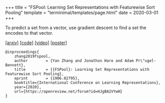 +++
title = "FSPool: Learning Set Representations with Featurewise Sort Pooling"
template = "terminimal/templates/page.html"
date = 2020-03-01
+++

To predict a set from a vector, use gradient descent to find a set the encodes to that vector.

[[arxiv]](https://arxiv.org/abs/1906.02795)
[[code]](https://github.com/Cyanogenoid/fspool)
[[video]](https://iclr.cc/virtual_2020/poster_HJgBA2VYwH.html)
[[poster]](/files/dspn-workshop-poster.pdf)

```
@inproceedings{
    zhang2019fspool,
    author        = {Yan Zhang and Jonathon Hare and Adam Pr\"ugel-Bennett},
    title         = {{FSPool}: Learning Set Representations with Featurewise Sort Pooling},
    eprint        = {1906.02795},
    booktitle={International Conference on Learning Representations},
    year={2020},
    url={https://openreview.net/forum?id=HJgBA2VYwH}
}
```